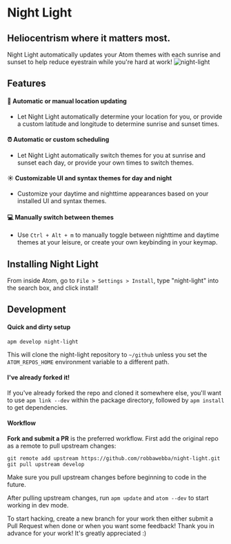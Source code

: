# Night Light
## Heliocentrism where it matters most.
Night Light automatically updates your Atom themes with each sunrise and sunset to help reduce eyestrain while you're hard at work!
![night-light](https://cloud.githubusercontent.com/assets/10067384/24683545/bed6aec4-196d-11e7-9d89-0182b7e73a7a.png)

## Features
#### :round_pushpin: Automatic or manual location updating
* Let Night Light automatically determine your location for you, or provide a custom latitude and longitude to determine sunrise and sunset times.

#### :alarm_clock: Automatic or custom scheduling
* Let Night Light automatically switch themes for you at sunrise and sunset each day, or provide your own times to switch themes.

#### :sunny: Customizable UI and syntax themes for day and night
* Customize your daytime and nighttime appearances based on your installed UI and syntax themes.

#### :computer: Manually switch between themes
* Use `Ctrl + Alt + m` to manually toggle between nighttime and daytime themes at your leisure, or create your own keybinding in your keymap. 

## Installing Night Light
From inside Atom, go to `File > Settings > Install`, type "night-light" into the search box, and click install!

## Development
#### Quick and dirty setup

`apm develop night-light`

This will clone the night-light repository to `~/github` unless you set the `ATOM_REPOS_HOME` environment variable to a different path.

#### I've already forked it!

If you've already forked the repo and cloned it somewhere else, you'll want to use `apm link --dev` within the package directory, followed by `apm install` to get dependencies.

#### Workflow
**Fork and submit a PR** is the preferred workflow. First add the original repo as a remote to pull upstream changes:
```
git remote add upstream https://github.com/robbawebba/night-light.git
git pull upstream develop
```
Make sure you pull upstream changes before beginning to code in the future.

After pulling upstream changes, run `apm update` and `atom --dev` to start working in dev mode.

To start hacking, create a new branch for your work then either submit a Pull Request when done or when you want some feedback! Thank you in advance for your work! It's greatly appreciated :)
